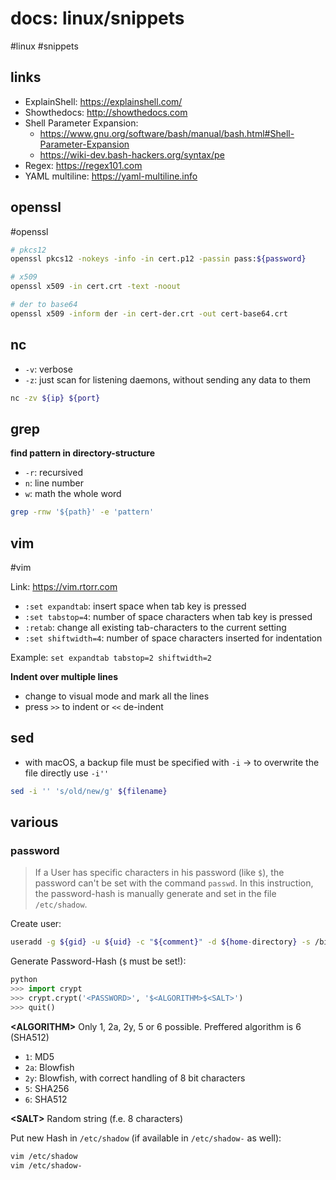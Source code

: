 # docs: linux/snippets
#linux #snippets 

## links
- ExplainShell: https://explainshell.com/
- Showthedocs: http://showthedocs.com
- Shell Parameter Expansion:
	- https://www.gnu.org/software/bash/manual/bash.html#Shell-Parameter-Expansion
	- https://wiki-dev.bash-hackers.org/syntax/pe
- Regex: https://regex101.com
- YAML multiline: https://yaml-multiline.info

## openssl
#openssl

```bash
# pkcs12
openssl pkcs12 -nokeys -info -in cert.p12 -passin pass:${password}

# x509
openssl x509 -in cert.crt -text -noout

# der to base64
openssl x509 -inform der -in cert-der.crt -out cert-base64.crt
```

## nc
- `-v`: verbose
- `-z`: just scan for listening daemons, without sending any data to them

```bash
nc -zv ${ip} ${port}
```

## grep
**find pattern in directory-structure**
- `-r`: recursived
- `n`: line number
- `w`: math the whole word

```bash
grep -rnw '${path}' -e 'pattern'
```

## vim
#vim

Link: https://vim.rtorr.com

- `:set expandtab`: insert space when tab key is pressed
- `:set tabstop=4`: number of space characters when tab key is pressed
- `:retab`: change all existing tab-characters to the current setting
- `:set shiftwidth=4`: number of space characters inserted for indentation

Example: `set expandtab tabstop=2 shiftwidth=2`

**Indent over multiple lines**
- change to visual mode and mark all the lines
- press `>>` to indent or `<<` de-indent

## sed
- with macOS, a backup file must be specified with `-i` -> to overwrite the file directly use `-i''` 

```bash
sed -i '' 's/old/new/g' ${filename}
```

## various
### password
> If a User has specific characters in his password (like `$`), the password can't be set with the command `passwd`. In this instruction, the password-hash is manually generate and set in the file `/etc/shadow`.

Create user:
```bash
useradd -g ${gid} -u ${uid} -c "${comment}" -d ${home-directory} -s /bin/bash ${username}
```

Generate Password-Hash (`$` must be set!):
```python
python
>>> import crypt
>>> crypt.crypt('<PASSWORD>', '$<ALGORITHM>$<SALT>')
>>> quit() 
```

**\<ALGORITHM\>**
Only 1, 2a, 2y, 5 or 6 possible. Preffered algorithm is 6 (SHA512)
- `1`: MD5
- `2a`: Blowfish
- `2y`: Blowfish, with correct handling of 8 bit characters
- `5`: SHA256
- `6`: SHA512

**\<SALT\>**
Random string (f.e. 8 characters)

Put new Hash in `/etc/shadow` (if available in `/etc/shadow-` as well):
```bash
vim /etc/shadow
vim /etc/shadow-
```